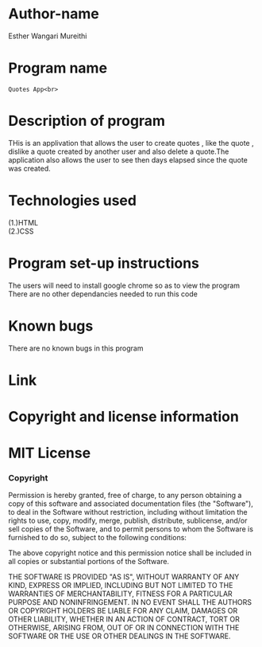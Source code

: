 # Author-name
Esther Wangari Mureithi<br>
# Program name
    Quotes App<br>
# Description of program
THis is an applivation that allows the user to create  quotes , like the quote , dislike a quote created by another user and also delete a quote.The application also allows the user to see then days elapsed since the quote was created.<br>
# Technologies used
(1.)HTML<br>
(2.)CSS<br>
# Program set-up instructions
The users will need to install google chrome so as to view the program
There are no other dependancies needed to run this code<br>
# Known bugs
There are no known bugs in this program<br>
# Link

# Copyright and license information
# MIT License

### Copyright

Permission is hereby granted, free of charge, to any person obtaining a copy
of this software and associated documentation files (the "Software"), to deal
in the Software without restriction, including without limitation the rights
to use, copy, modify, merge, publish, distribute, sublicense, and/or sell
copies of the Software, and to permit persons to whom the Software is
furnished to do so, subject to the following conditions:

The above copyright notice and this permission notice shall be included in all
copies or substantial portions of the Software.

THE SOFTWARE IS PROVIDED "AS IS", WITHOUT WARRANTY OF ANY KIND, EXPRESS OR
IMPLIED, INCLUDING BUT NOT LIMITED TO THE WARRANTIES OF MERCHANTABILITY,
FITNESS FOR A PARTICULAR PURPOSE AND NONINFRINGEMENT. IN NO EVENT SHALL THE
AUTHORS OR COPYRIGHT HOLDERS BE LIABLE FOR ANY CLAIM, DAMAGES OR OTHER
LIABILITY, WHETHER IN AN ACTION OF CONTRACT, TORT OR OTHERWISE, ARISING FROM,
OUT OF OR IN CONNECTION WITH THE SOFTWARE OR THE USE OR OTHER DEALINGS IN THE
SOFTWARE.